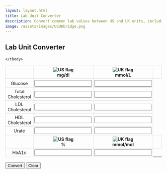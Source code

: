 ```yaml
---
layout: layout.html
title: Lab Unit Converter
description: Convert common lab values between US and UK units, including glucose, lipids, HbA1c, and urate. A quick-reference tool for clinicians working across different reporting systems or interpreting international lab results.
image: /assets/images/USUKbridge.png
---
```


<h2>Lab Unit Converter</h2>

<form id="unit-converter">
  <table>
    <thead>
      <tr>
        <th></th>
            <th>
                <img src="https://flagcdn.com/us.svg" alt="US flag" width="24"><br>mg/dl
            </th>
            <th>
                <img src="https://flagcdn.com/gb.svg" alt="UK flag" width="24"><br>mmol/L
            </th>
        <th></th>
      </tr>
    </thead>
    <tbody>
      <tr>
        <td>Glucose</td>
        <td><input type="number" step="any" id="glucose-us"></td>
        <td><input type="number" step="any" id="glucose-uk"></td>
      </tr>
      <tr>
        <td>Total Cholesterol</td>
        <td><input type="number" step="any" id="chol-total-us"></td>
        <td><input type="number" step="any" id="chol-total-uk"></td>
      </tr>
      <tr>
        <td>LDL Cholesterol</td>
        <td><input type="number" step="any" id="ldl-us"></td>
        <td><input type="number" step="any" id="ldl-uk"></td>
      </tr>
      <tr>
        <td>HDL Cholesterol</td>
        <td><input type="number" step="any" id="hdl-us"></td>
        <td><input type="number" step="any" id="hdl-uk"></td>
      </tr>
      <tr>
        <td>Urate</td>
        <td><input type="number" step="any" id="urate-us"></td>
        <td><input type="number" step="any" id="urate-uk"></td>
      </tr>

  <!-- HbA1c heading -->
  <tr>
    <th></th>
    <th><img src="https://flagcdn.com/us.svg" alt="US flag" width="24"><br>%</th>
    <th><img src="https://flagcdn.com/gb.svg" alt="UK flag" width="24"><br>mmol/mol</th>
    <th></th>
  </tr>
  <!-- HbA1c row -->
  <tr>
    <td>HbA1c</td>
    <td><input type="number" step="any" id="hba1c-us"></td>
    <td><input type="number" step="any" id="hba1c-uk"></td>
  </tr>

    </tbody>

  </table>

  <br>
  <button type="submit">Convert</button>
  <button type="button" id="clear-btn">Clear</button>
</form>

<style>
  table {  margin: 0 auto; border-collapse: collapse; width: 100%; max-width: 600px;  table-layout: fixed; }
  th, td { padding: 0.2rem; border: 1px solid #ddd; width: 25%; text-align: center;}
</style>

<!-- lab converter info (initially hidden) -->
<div id="converter-info" style="display: none; text-align: center; margin-top: 2rem;">

<hr>

### Americans Use Different Lab Units

The US prefers to measure things in milligrams per deciliter (mg/dL) - how heavy stuff floating in the blood is.

Meanwhile, the UK and most of the rest of the world use millimoles per liter (mmol/L) - how many molecules of stuff are in it.

And then there’s HbA1c. In the US, this is expressed as a percentage (of glycated hemoglobin), while in the UK it’s measured in millimoles per mole.

If you’ve ever looked at a lab report from across the Atlantic and thought “That number looks way off”, this converter can help you bridge The Pond.

<img src="/assets/images/USUKbridge.png" alt="cartoon">

</div>

<script>
document.getElementById('unit-converter').addEventListener('submit', function (e) {
  e.preventDefault();

  // Conversion factors
  const mgdl_to_mmolL_glucose = 0.0555;
  const mmolL_to_mgdl_glucose = 18.018;
  const hba1c_dcct_to_ifcc = x => (x - 2.15) * 10.929;
  const hba1c_ifcc_to_dcct = x => x / 10.929 + 2.15;
  const chol_conv = 0.0259;
  const chol_rev = 38.67;

  // Generic converter that handles individual row
function convertRow(usId, ukId, toUk, toUs, precisionUs = 0, precisionUk = 1) {
  const usEl = document.getElementById(usId);
  const ukEl = document.getElementById(ukId);
  const usVal = parseFloat(usEl.value);
  const ukVal = parseFloat(ukEl.value);

  if (!isNaN(usVal) && isNaN(ukVal)) {
    ukEl.value = toUk(usVal).toFixed(precisionUk);
    usEl.disabled = true;
    ukEl.disabled = true;
  } else if (!isNaN(ukVal) && isNaN(usVal)) {
    usEl.value = toUs(ukVal).toFixed(precisionUs);
    usEl.disabled = true;
    ukEl.disabled = true;
  }
  document.getElementById('converter-info').style.display = 'block';
}

  // Apply converter to each row
 // Glucose: US = 0 dp, UK = 1 dp
convertRow('glucose-us', 'glucose-uk',
  v => v * 0.0555,
  v => v * 18.018,
  0, 1);

// HbA1c: US = 1 dp, UK = 0 dp 
convertRow('hba1c-us', 'hba1c-uk',
  x => (x - 2.15) * 10.929,
  x => x / 10.929 + 2.15,
  1, 0);

// Total Cholesterol: US = 0 dp, UK = 1 dp
convertRow('chol-total-us', 'chol-total-uk',
  v => v * 0.0259,
  v => v * 38.67,
  0, 1);

// LDL: US = 0 dp, UK = 1 dp
convertRow('ldl-us', 'ldl-uk',
  v => v * 0.0259,
  v => v * 38.67,
  0, 1);

// HDL: US = 0 dp, UK = 1 dp
convertRow('hdl-us', 'hdl-uk',
  v => v * 0.0259,
  v => v * 38.67,
  0, 1);

// Urate: US = 0 dp, UK = 1 dp
convertRow('urate-us', 'urate-uk',
  v => v * 0.05948,
  v => v * 16.812,
  1, 2);
});


function setupMutualDisabling(id1, id2) {
  const el1 = document.getElementById(id1);
  const el2 = document.getElementById(id2);

  el1.addEventListener('input', () => {
    if (el1.value !== '') {
      el2.disabled = true;
    } else {
      el2.disabled = false;
    }
  });

  el2.addEventListener('input', () => {
    if (el2.value !== '') {
      el1.disabled = true;
    } else {
      el1.disabled = false;
    }
  });
}


// Set up mutual disabling for each pair
setupMutualDisabling('glucose-us', 'glucose-uk');
setupMutualDisabling('chol-total-us', 'chol-total-uk');
setupMutualDisabling('ldl-us', 'ldl-uk');
setupMutualDisabling('hdl-us', 'hdl-uk');
setupMutualDisabling('urate-us', 'urate-uk');
setupMutualDisabling('hba1c-us', 'hba1c-uk');


document.getElementById('clear-btn').addEventListener('click', function () {
  const inputs = document.querySelectorAll('#unit-converter input');
  inputs.forEach(input => {
    input.value = '';
    input.disabled = false;
  });
  document.getElementById('converter-info').style.display = 'none';
});

</script>
